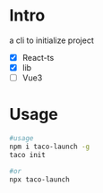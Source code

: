 # Intro
a cli to initialize project

- [x] React-ts
- [x] lib  
- [ ] Vue3

# Usage
```sh
#usage
npm i taco-launch -g
taco init

#or
npx taco-launch
```